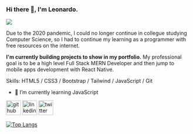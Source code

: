 ### Hi there 👋, I'm Leonardo.
![](https://i.ibb.co/C8NQSgq/github-banner.png)

Due to the 2020 pandemic, I could no longer continue in collegue studying Computer Science, so I had to continue my learning  as a programmer with free resources on the internet.

 **I'm currently building projects to show in my portfolio.** My professional goal is to be a high level Full Stack MERN Developer  and then jump to mobile apps development with React Native.

Skills: HTML5 / CSS3 / Bootstrap / Tailwind / JavaScript / Git 

- 🌱 I’m currently learning JavaScript 


[<img src='https://cdn.jsdelivr.net/npm/simple-icons@3.0.1/icons/github.svg' alt='github' height='40'>](https://github.com/leogarcialp)  [<img src='https://cdn.jsdelivr.net/npm/simple-icons@3.0.1/icons/linkedin.svg' alt='linkedin' height='40'>](https://www.linkedin.com/in/leogarcialp/)  [<img src='https://cdn.jsdelivr.net/npm/simple-icons@3.0.1/icons/twitter.svg' alt='twitter' height='40'>](https://twitter.com/Leoscream10)  

[![Top Langs](https://github-readme-stats.vercel.app/api/top-langs/?username=leogarcialp)](https://github.com/anuraghazra/github-readme-stats)

